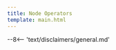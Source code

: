 ```yaml
---
title: Node Operators
template: main.html
---
```


<div class='subsection-wrapper'></div>
<div class='disclaimer'>
--8<-- 'text/disclaimers/general.md'
</div>